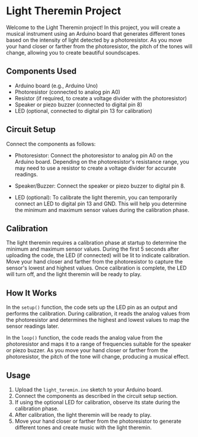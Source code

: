 # Light Theremin Project

Welcome to the Light Theremin project! In this project, you will create a musical instrument using an Arduino board that generates different tones based on the intensity of light detected by a photoresistor. As you move your hand closer or farther from the photoresistor, the pitch of the tones will change, allowing you to create beautiful soundscapes.

## Components Used

- Arduino board (e.g., Arduino Uno)
- Photoresistor (connected to analog pin A0)
- Resistor (if required, to create a voltage divider with the photoresistor)
- Speaker or piezo buzzer (connected to digital pin 8)
- LED (optional, connected to digital pin 13 for calibration)

## Circuit Setup

Connect the components as follows:

- Photoresistor: Connect the photoresistor to analog pin A0 on the Arduino board. Depending on the photoresistor's resistance range, you may need to use a resistor to create a voltage divider for accurate readings.

- Speaker/Buzzer: Connect the speaker or piezo buzzer to digital pin 8.

- LED (optional): To calibrate the light theremin, you can temporarily connect an LED to digital pin 13 and GND. This will help you determine the minimum and maximum sensor values during the calibration phase.

## Calibration

The light theremin requires a calibration phase at startup to determine the minimum and maximum sensor values. During the first 5 seconds after uploading the code, the LED (if connected) will be lit to indicate calibration. Move your hand closer and farther from the photoresistor to capture the sensor's lowest and highest values. Once calibration is complete, the LED will turn off, and the light theremin will be ready to play.

## How It Works

In the `setup()` function, the code sets up the LED pin as an output and performs the calibration. During calibration, it reads the analog values from the photoresistor and determines the highest and lowest values to map the sensor readings later.

In the `loop()` function, the code reads the analog value from the photoresistor and maps it to a range of frequencies suitable for the speaker or piezo buzzer. As you move your hand closer or farther from the photoresistor, the pitch of the tone will change, producing a musical effect.

## Usage

1. Upload the `light_teremin.ino` sketch to your Arduino board.
2. Connect the components as described in the circuit setup section.
3. If using the optional LED for calibration, observe its state during the calibration phase.
4. After calibration, the light theremin will be ready to play.
5. Move your hand closer or farther from the photoresistor to generate different tones and create music with the light theremin.